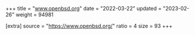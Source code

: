 +++
title = "www.openbsd.org"
date = "2022-03-22"
updated = "2023-02-26"
weight = 94981

[extra]
source = "https://www.openbsd.org/"
ratio = 4
size = 93
+++
